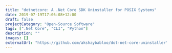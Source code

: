 ```yaml
---
title: "dotnetcore: A .Net Core SDK Uninstaller for POSIX Systems"
date: 2019-07-19T17:05:08+12:00
draft: false
projectCategory: "Open-Source Software"
tags: [".Net Core", "CLI", "Python"]
description: ""
images: []
externalUrl: "https://github.com/akshaybabloo/dot-net-core-uninstaller"
---
```

